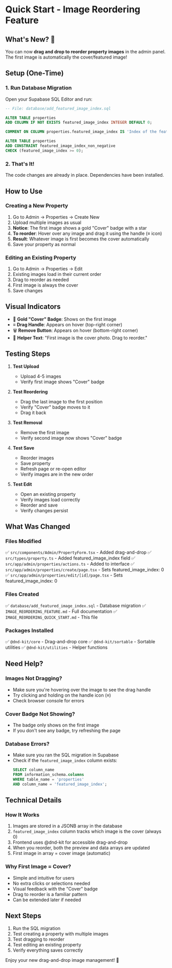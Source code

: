 # Quick Start - Image Reordering Feature

## What's New? 🎉

You can now **drag and drop to reorder property images** in the admin panel. The first image is automatically the cover/featured image!

## Setup (One-Time)

### 1. Run Database Migration

Open your Supabase SQL Editor and run:

```sql
-- File: database/add_featured_image_index.sql

ALTER TABLE properties
ADD COLUMN IF NOT EXISTS featured_image_index INTEGER DEFAULT 0;

COMMENT ON COLUMN properties.featured_image_index IS 'Index of the featured/cover image in the images JSONB array. Defaults to 0 (first image).';

ALTER TABLE properties
ADD CONSTRAINT featured_image_index_non_negative
CHECK (featured_image_index >= 0);
```

### 2. That's It!

The code changes are already in place. Dependencies have been installed.

## How to Use

### Creating a New Property

1. Go to Admin → Properties → Create New
2. Upload multiple images as usual
3. **Notice**: The first image shows a gold "Cover" badge with a star
4. **To reorder**: Hover over any image and drag it using the handle (≡ icon)
5. **Result**: Whatever image is first becomes the cover automatically
6. Save your property as normal

### Editing an Existing Property

1. Go to Admin → Properties → Edit
2. Existing images load in their current order
3. Drag to reorder as needed
4. First image is always the cover
5. Save changes

## Visual Indicators

- 🌟 **Gold "Cover" Badge**: Shows on the first image
- ≡ **Drag Handle**: Appears on hover (top-right corner)
- 🗑️ **Remove Button**: Appears on hover (bottom-right corner)
- 💬 **Helper Text**: "First image is the cover photo. Drag to reorder."

## Testing Steps

1. **Test Upload**
   - Upload 4-5 images
   - Verify first image shows "Cover" badge
2. **Test Reordering**
   - Drag the last image to the first position
   - Verify "Cover" badge moves to it
   - Drag it back
3. **Test Removal**
   - Remove the first image
   - Verify second image now shows "Cover" badge
4. **Test Save**

   - Reorder images
   - Save property
   - Refresh page or re-open editor
   - Verify images are in the new order

5. **Test Edit**
   - Open an existing property
   - Verify images load correctly
   - Reorder and save
   - Verify changes persist

## What Was Changed

### Files Modified

✅ `src/components/Admin/PropertyForm.tsx` - Added drag-and-drop
✅ `src/types/property.ts` - Added featured_image_index field
✅ `src/app/admin/properties/actions.ts` - Added to interface
✅ `src/app/admin/properties/create/page.tsx` - Sets featured_image_index: 0
✅ `src/app/admin/properties/edit/[id]/page.tsx` - Sets featured_image_index: 0

### Files Created

✅ `database/add_featured_image_index.sql` - Database migration
✅ `IMAGE_REORDERING_FEATURE.md` - Full documentation
✅ `IMAGE_REORDERING_QUICK_START.md` - This file

### Packages Installed

✅ `@dnd-kit/core` - Drag-and-drop core
✅ `@dnd-kit/sortable` - Sortable utilities
✅ `@dnd-kit/utilities` - Helper functions

## Need Help?

### Images Not Dragging?

- Make sure you're hovering over the image to see the drag handle
- Try clicking and holding on the handle icon (≡)
- Check browser console for errors

### Cover Badge Not Showing?

- The badge only shows on the first image
- If you don't see any badge, try refreshing the page

### Database Errors?

- Make sure you ran the SQL migration in Supabase
- Check if the `featured_image_index` column exists:
  ```sql
  SELECT column_name
  FROM information_schema.columns
  WHERE table_name = 'properties'
  AND column_name = 'featured_image_index';
  ```

## Technical Details

### How It Works

1. Images are stored in a JSONB array in the database
2. `featured_image_index` column tracks which image is the cover (always 0)
3. Frontend uses @dnd-kit for accessible drag-and-drop
4. When you reorder, both the preview and data arrays are updated
5. First image in array = cover image (automatic)

### Why First Image = Cover?

- Simple and intuitive for users
- No extra clicks or selections needed
- Visual feedback with the "Cover" badge
- Drag to reorder is a familiar pattern
- Can be extended later if needed

## Next Steps

1. Run the SQL migration
2. Test creating a property with multiple images
3. Test dragging to reorder
4. Test editing an existing property
5. Verify everything saves correctly

Enjoy your new drag-and-drop image management! 🚀
